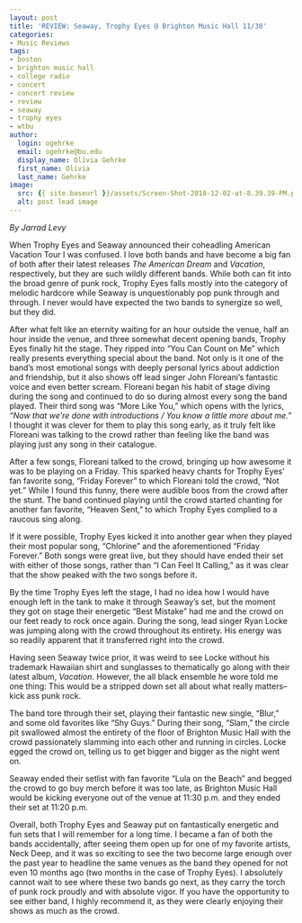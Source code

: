 ```yaml
---
layout: post
title: 'REVIEW: Seaway, Trophy Eyes @ Brighton Music Hall 11/30'
categories:
- Music Reviews
tags:
- boston
- brighton music hall
- college radio
- concert
- concert review
- review
- seaway
- trophy eyes
- wtbu
author:
  login: ogehrke
  email: ogehrke@bu.edu
  display_name: Olivia Gehrke
  first_name: Olivia
  last_name: Gehrke
image:
  src: {{ site.baseurl }}/assets/Screen-Shot-2018-12-02-at-8.39.39-PM.png
  alt: post lead image
---
```


_By Jarrad Levy_

When Trophy Eyes and Seaway announced their coheadling American Vacation Tour I was confused. I love both bands and have become a big fan of both after their latest releases _The American Dream_ and _Vacation_, respectively, but they are such wildly different bands. While both can fit into the broad genre of punk rock, Trophy Eyes falls mostly into the category of melodic hardcore while Seaway is unquestionably pop punk through and through. I never would have expected the two bands to synergize so well, but they did.

After what felt like an eternity waiting for an hour outside the venue, half an hour inside the venue, and three somewhat decent opening bands, Trophy Eyes finally hit the stage. They ripped into “You Can Count on Me” which really presents everything special about the band. Not only is it one of the band’s most emotional songs with deeply personal lyrics about addiction and friendship, but it also shows off lead singer John Floreani’s fantastic voice and even better scream. Floreani began his habit of stage diving during the song and continued to do so during almost every song the band played. Their third song was “More Like You,” which opens with the lyrics, _“Now that we’re done with introductions / You know a little more about me.”_ I thought it was clever for them to play this song early, as it truly felt like Floreani was talking to the crowd rather than feeling like the band was playing just any song in their catalogue.

After a few songs, Floreani talked to the crowd, bringing up how awesome it was to be playing on a Friday. This sparked heavy chants for Trophy Eyes’ fan favorite song, “Friday Forever” to which Floreani told the crowd, “Not yet.” While I found this funny, there were audible boos from the crowd after the stunt. The band continued playing until the crowd started chanting for another fan favorite, “Heaven Sent,” to which Trophy Eyes complied to a raucous sing along.

If it were possible, Trophy Eyes kicked it into another gear when they played their most popular song, “Chlorine” and the aforementioned “Friday Forever.” Both songs were great live, but they should have ended their set with either of those songs, rather than “I Can Feel It Calling,” as it was clear that the show peaked with the two songs before it.

By the time Trophy Eyes left the stage, I had no idea how I would have enough left in the tank to make it through Seaway’s set, but the moment they got on stage their energetic “Best Mistake” had me and the crowd on our feet ready to rock once again. During the song, lead singer Ryan Locke was jumping along with the crowd throughout its entirety. His energy was so readily apparent that it transferred right into the crowd.

Having seen Seaway twice prior, it was weird to see Locke without his trademark Hawaiian shirt and sunglasses to thematically go along with their latest album, _Vacation_. However, the all black ensemble he wore told me one thing: This would be a stripped down set all about what really matters–kick ass punk rock.

The band tore through their set, playing their fantastic new single, “Blur,” and some old favorites like “Shy Guys.” During their song, “Slam,” the circle pit swallowed almost the entirety of the floor of Brighton Music Hall with the crowd passionately slamming into each other and running in circles. Locke egged the crowd on, telling us to get bigger and bigger as the night went on.

Seaway ended their setlist with fan favorite “Lula on the Beach” and begged the crowd to go buy merch before it was too late, as Brighton Music Hall would be kicking everyone out of the venue at 11:30 p.m. and they ended their set at 11:20 p.m.

Overall, both Trophy Eyes and Seaway put on fantastically energetic and fun sets that I will remember for a long time. I became a fan of both the bands accidentally, after seeing them open up for one of my favorite artists, Neck Deep, and it was so exciting to see the two become large enough over the past year to headline the same venues as the band they opened for not even 10 months ago (two months in the case of Trophy Eyes). I absolutely cannot wait to see where these two bands go next, as they carry the torch of punk rock proudly and with absolute vigor. If you have the opportunity to see either band, I highly recommend it, as they were clearly enjoying their shows as much as the crowd.